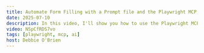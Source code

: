 ```yaml
---
title: Automate Form Filling with a Prompt file and the Playwright MCP
date: 2025-07-10
description: In this video, I'll show you how to use the Playwright MCP (Model Context Protocol) server to completely automate filling out a form — including uploading an image — just by writing a simple markdown prompt in VS Code.
video: NSpCfRDS7vo
tags: [playwright, mcp, ai]
host: Debbie O'Brien
---
```

